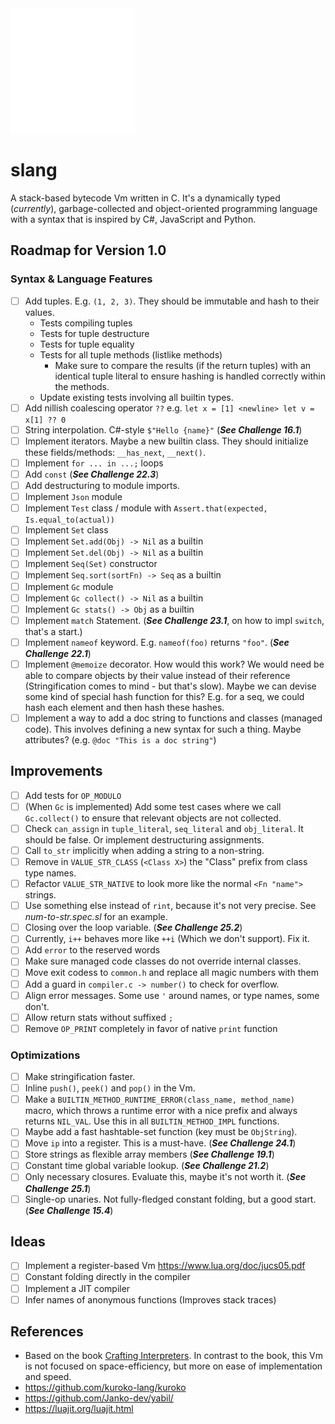 <img src="./doc/logo/slang-dark.png" width="200">

# slang

A stack-based bytecode Vm written in C. It's a dynamically typed (_currently_), garbage-collected and object-oriented programming language with a syntax that is inspired by C#, JavaScript and Python.

## Roadmap for Version 1.0

### Syntax & Language Features

- [ ] Add tuples. E.g. `(1, 2, 3)`. They should be immutable and hash to their values.
  - Tests compiling tuples
  - Tests for tuple destructure
  - Tests for tuple equality
  - Tests for all tuple methods (listlike methods)
    - Make sure to compare the results (if the return tuples) with an identical tuple literal to ensure hashing is handled correctly within the methods.
  - Update existing tests involving all builtin types.
- [ ] Add nillish coalescing operator `??` e.g. `let x = [1] <newline> let v = x[1] ?? 0`
- [ ] String interpolation. C#-style `$"Hello {name}"` (**_See Challenge 16.1_**)
- [ ] Implement iterators. Maybe a new builtin class. They should initialize these fields/methods: `__has_next`, `__next()`.
- [ ] Implement `for ... in ...;` loops
- [ ] Add `const` (**_See Challenge 22.3_**)
- [ ] Add destructuring to module imports.
- [ ] Implement `Json` module
- [ ] Implement `Test` class / module with `Assert.that(expected, Is.equal_to(actual))`
- [ ] Implement `Set` class
- [ ] Implement `Set.add(Obj) -> Nil` as a builtin
- [ ] Implement `Set.del(Obj) -> Nil` as a builtin
- [ ] Implement `Seq(Set)` constructor
- [ ] Implement `Seq.sort(sortFn) -> Seq` as a builtin
- [ ] Implement `Gc` module
- [ ] Implement `Gc collect() -> Nil` as a builtin
- [ ] Implement `Gc stats() -> Obj` as a builtin
- [ ] Implement `match` Statement. (**_See Challenge 23.1_**, on how to impl `switch`, that's a start.)
- [ ] Implement `nameof` keyword. E.g. `nameof(foo)` returns `"foo"`. (**_See Challenge 22.1_**)
- [ ] Implement `@memoize` decorator. How would this work? We would need be able to compare objects by their value instead of their reference (Stringification comes to mind - but that's slow). Maybe we can devise some kind of special hash function for this? E.g. for a seq, we could hash each element and then hash these hashes.
- [ ] Implement a way to add a doc string to functions and classes (managed code). This involves defining a new syntax for such a thing. Maybe attributes? (e.g. `@doc "This is a doc string"`)

## Improvements

- [ ] Add tests for `OP_MODULO`
- [ ] (When `Gc` is implemented) Add some test cases where we call `Gc.collect()` to ensure that relevant objects are not collected.
- [ ] Check `can_assign` in `tuple_literal`, `seq_literal` and `obj_literal`. It should be false. Or implement destructuring assignments.
- [ ] Call `to_str` implicitly when adding a string to a non-string.
- [ ] Remove in `VALUE_STR_CLASS` (`<Class X>`) the "Class" prefix from class type names.
- [ ] Refactor `VALUE_STR_NATIVE` to look more like the normal `<Fn "name">` strings.
- [ ] Use something else instead of `rint`, because it's not very precise. See _num-to-str.spec.sl_ for an example.
- [ ] Closing over the loop variable. (**_See Challenge 25.2_**)
- [ ] Currently, `i++` behaves more like `++i` (Which we don't support). Fix it.
- [ ] Add `error` to the reserved words
- [ ] Make sure managed code classes do not override internal classes.
- [ ] Move exit codess to `common.h` and replace all magic numbers with them
- [ ] Add a guard in `compiler.c -> number()` to check for overflow.
- [ ] Align error messages. Some use `'` around names, or type names, some don't.
- [ ] Allow return stats without suffixed `;`
- [ ] Remove `OP_PRINT` completely in favor of native `print` function

### Optimizations

- [ ] Make stringification faster.
- [ ] Inline `push()`, `peek()` and `pop()` in the Vm.
- [ ] Make a `BUILTIN_METHOD_RUNTIME_ERROR(class_name, method_name)` macro, which throws a runtime error with a nice prefix and always returns `NIL_VAL`. Use this in all `BUILTIN_METHOD_IMPL` functions.
- [ ] Maybe add a fast hashtable-set function (key must be `ObjString`).
- [ ] Move `ip` into a register. This is a must-have. (**_See Challenge 24.1_**)
- [ ] Store strings as flexible array members (**_See Challenge 19.1_**)
- [ ] Constant time global variable lookup. (**_See Challenge 21.2_**)
- [ ] Only necessary closures. Evaluate this, maybe it's not worth it. (**_See Challenge 25.1_**)
- [ ] Single-op unaries. Not fully-fledged constant folding, but a good start. (**_See Challenge 15.4_**)

## Ideas

- [ ] Implement a register-based Vm https://www.lua.org/doc/jucs05.pdf
- [ ] Constant folding directly in the compiler
- [ ] Implement a JIT compiler
- [ ] Infer names of anonymous functions (Improves stack traces)

## References

- Based on the book [Crafting Interpreters](https://craftinginterpreters.com/). In contrast to the book, this Vm is not focused on space-efficiency, but more on ease of implementation and speed.
- https://github.com/kuroko-lang/kuroko
- https://github.com/Janko-dev/yabil/
- https://luajit.org/luajit.html
